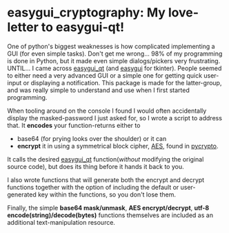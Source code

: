 # easygui_cryptography: My love-letter to easygui-qt!


One of python's biggest weaknesses is how complicated implementing a GUI (for even simple tasks). Don't get me wrong... 98% of my programming is done in Python, but it made even simple dialogs/pickers very frustrating. UNTIL... I came across [easygui_qt](https://github.com/aroberge/easygui_qt) (and [easygui](https://github.com/robertlugg/easygui) for tkinter). People seemed to either need a very advanced GUI or a simple one for getting quick user-input or displaying a notification. This package is made for the latter-group, and was really simple to understand and use when I first started programming. 

When tooling around on the console I found I would often accidentally display the masked-password I just asked for, so I wrote a script to address that. It __encodes__ your function-returns either to 

  * base64 (for prying looks over the shoulder) or it can 
  * __encrypt__ it in using a symmetrical block cipher, [AES](http://en.wikipedia.org/wiki/Advanced_Encryption_Standard), found in [pycrypto](http://www.pycrypto.org/). 

It calls the desired [easygui_qt](https://github.com/aroberge/easygui_qt) function(*without* modifying the original source code), but does its thing before it hands it back to you. 

I also wrote functions that will generate both the encrypt and decrypt functions together with the option of including the default or user-generated key within the functions, so you don't lose them. 

Finally, the simple **base64 mask/unmask**, **AES encrypt/decrypt**, **utf-8 encode(string)/decode(bytes)** functions themselves are included as an additional text-manipulation resource.
